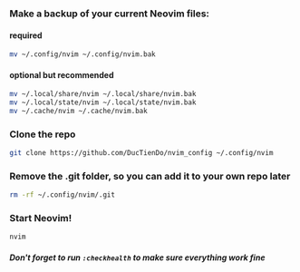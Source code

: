 ### Make a backup of your current Neovim files:

#### required

```bash
mv ~/.config/nvim ~/.config/nvim.bak
```

#### optional but recommended

```bash
mv ~/.local/share/nvim ~/.local/share/nvim.bak
mv ~/.local/state/nvim ~/.local/state/nvim.bak
mv ~/.cache/nvim ~/.cache/nvim.bak
```

### Clone the repo

```bash
git clone https://github.com/DucTienDo/nvim_config ~/.config/nvim
```

### Remove the .git folder, so you can add it to your own repo later

```bash
rm -rf ~/.config/nvim/.git
```

### Start Neovim!

```bash
nvim
```

##### Don't forget to run `:checkhealth` to make sure everything work fine
